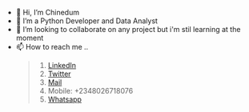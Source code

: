 - 👋 Hi, I’m Chinedum
- 👀 I’m a Python Developer and Data Analyst
- 💞️ I’m looking to collaborate on any project but i'm stil learning at the moment
- 📫 How to reach me ..
    > 1. [LinkedIn](https://www.linkedin.com/in/Savadow)
    > 2. [Twitter](https://twitter.com/n_e_d_u_m)
    > 3. <a href="mailto:ujuchimaraoke@gmail.com">Mail</a>
    > 4. Mobile: +2348026718076
    > 5. [Whatsapp](https://wa.me/+2349035166732) 

<!---
Savadow/Savadow is a ✨ special ✨ repository because its `README.md` (this file) appears on your GitHub profile.
You can click the Preview link to take a look at your changes.
--->
